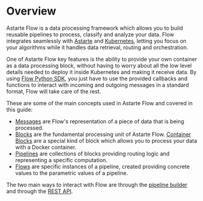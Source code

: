 # Overview

Astarte Flow is a data processing framework which allows you to build reusable pipelines to process,
classify and analyze your data. Flow integrates seamlessly with
[Astarte](https://docs.astarte-platform.org/latest) and [Kubernetes](https://kubernetes.io), letting
you focus on your algorithms while it handles data retrieval, routing and orchestration.

One of Astarte Flow key features is the ability to provide your own container as a data
processing block, without having to worry about all the low level details needed to deploy it inside
Kubernetes and making it receive data. By using [Flow Python
SDK](https://github.com/astarte-platform/astarte_flow_sdk_python), you just have to use the provided
callbacks and functions to interact with incoming and outgoing messages in a standard format, Flow
will take care of the rest.

These are some of the main concepts used in Astarte Flow and covered in this guide:

- [Messages](0002-flow-messages.html) are Flow's representation of a piece of data that is being
  processed.
- [Blocks](0003-blocks.html) are the fundamental processing unit of Astarte Flow.
  [Container Blocks](0111-container.html) are a special kind of block which allows you to process
  your data with a Docker container.
- [Pipelines](0004-pipelines.html) are collections of blocks providing routing logic and
  representing a specific computation.
- [Flows]() are specific instances of a pipeline, created providing concrete values to the
  parametric values of a pipeline.

The two main ways to interact with Flow are through the [pipeline builder]() and through the [REST
API](api/index.html).
